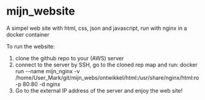 # mijn_website
A simpel web site with html, css, json and javascript, run with nginx in a docker container

To run the website:
1. clone the github repo to your (AWS) server
2. connect to the server by SSH, go to the cloned rep map and run:
   docker run --name mijn_nginx -v /home/User_Mark/git/mijn_webs/ontwikkel/html:/usr/share/nginx/html:ro 
          -p 80:80 -d nginx
3. Go to the external IP address of the server and enjoy the web site!
